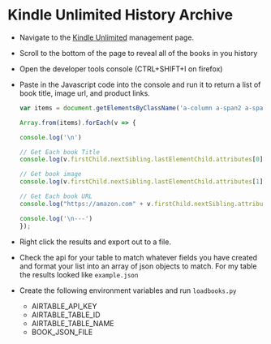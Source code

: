 # Kindle Unlimited History Archive

- Navigate to the [Kindle Unlimited](https://www.amazon.com/gp/kindle/ku/ku_central?ref_=nav_AccountFlyout_ku) management page.
- Scroll to the bottom of the page to reveal all of the books in you history
- Open the developer tools console (CTRL+SHIFT+I on firefox)
- Paste in the Javascript code into the console and run it to return a list of book title, image url, and product links.

    ```js
    var items = document.getElementsByClassName('a-column a-span2 a-spacing-base');

    Array.from(items).forEach(v => {
    
    console.log('\n')
    
    // Get Each book Title
    console.log(v.firstChild.nextSibling.lastElementChild.attributes[0].value);
    
    // Get book image
    console.log(v.firstChild.nextSibling.lastElementChild.attributes[1].value);
    
    // Get Each book URL
    console.log("https://amazon.com" + v.firstChild.nextSibling.attributes[1].value);
    
    console.log('\n---')
    });
    ```

- Right click the results and export out to a file.
- Check the api for your table to match whatever fields you have created and format your list into an array of json objects to match. For my table the results looked like `example.json`
- Create the following environment variables and run `loadbooks.py`
  - AIRTABLE_API_KEY
  - AIRTABLE_TABLE_ID
  - AIRTABLE_TABLE_NAME
  - BOOK_JSON_FILE
